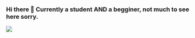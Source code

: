 ### Hi there 👋 Currently a student AND a begginer, not much to see here sorry.

<img src="https://github-readme-stats.vercel.app/api/top-langs/?username=Eliaz-LR&theme=dark&layout=compact" align="center" />
